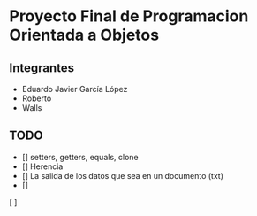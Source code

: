 # Proyecto Final de Programacion Orientada a Objetos

## Integrantes
- Eduardo Javier García López
- Roberto
- Walls

## TODO
- [] setters, getters, equals, clone
- [] Herencia
- [] La salida de los datos que sea en un documento (txt)
- [] 

[ ] 